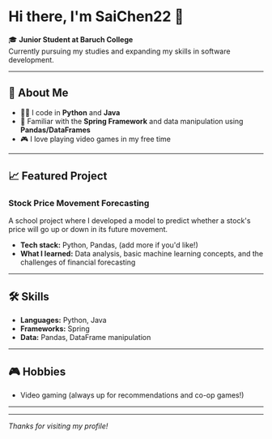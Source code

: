 # Hi there, I'm SaiChen22 👋

🎓 **Junior Student at Baruch College**  
Currently pursuing my studies and expanding my skills in software development.

---

## 🚀 About Me

- 👨‍💻 I code in **Python** and **Java**
- 🌱 Familiar with the **Spring Framework** and data manipulation using **Pandas/DataFrames**
- 🎮 I love playing video games in my free time

---

## 📈 Featured Project

### Stock Price Movement Forecasting
A school project where I developed a model to predict whether a stock's price will go up or down in its future movement.
- **Tech stack:** Python, Pandas, (add more if you'd like!)
- **What I learned:** Data analysis, basic machine learning concepts, and the challenges of financial forecasting

---

## 🛠️ Skills

- **Languages:** Python, Java
- **Frameworks:** Spring
- **Data:** Pandas, DataFrame manipulation

---

## 🎮 Hobbies

- Video gaming (always up for recommendations and co-op games!)

---

<!-- Optionally add your social links below -->
<!--
## 🌐 Connect with Me

- [LinkedIn](your-linkedin-url)
- [Email](mailto:your-email@example.com)
- [Personal Website](your-website.com)
-->

---

*Thanks for visiting my profile!*
